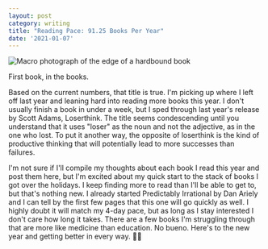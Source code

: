 ```yaml
---
layout: post
category: writing
title: "Reading Pace: 91.25 Books Per Year"
date: '2021-01-07'
---
```


![Macro photograph of the edge of a hardbound book](https://campbell17.s3.amazonaws.com/posts/first-book-2021.jpg)

<p class="caption">First book, in the books.</p>

Based on the current numbers, that title is true. I'm picking up where I left off last year and leaning hard into reading more books this year. I don't usually finish a book in under a week, but I sped through last year's release by Scott Adams, Loserthink. The title seems condescending until you understand that it uses "loser" as the noun and not the adjective, as in the one who lost. To put it another way, the opposite of loserthink is the kind of productive thinking that will potentially lead to more successes than failures.

<!--more-->

I'm not sure if I'll compile my thoughts about each book I read this year and post them here, but I'm excited about my quick start to the stack of books I got over the holidays. I keep finding more to read than I'll be able to get to, but that's nothing new. I already started Predictably Irrational by Dan Ariely and I can tell by the first few pages that this one will go quickly as well. I highly doubt it will match my 4-day pace, but as long as I stay interested I don't care how long it takes. There are a few books I'm struggling through that are more like medicine than education. No bueno. Here's to the new year and getting better in every way. 💪🏻

